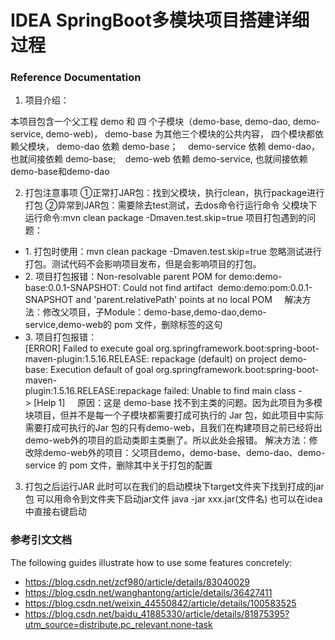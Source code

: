 # IDEA SpringBoot多模块项目搭建详细过程

### Reference Documentation
1. 项目介绍： 

本项目包含一个父工程 demo 和 四 个子模块（demo-base, demo-dao, demo-service, demo-web)， 
demo-base 为其他三个模块的公共内容， 四个模块都依赖父模块， 
demo-dao 依赖 demo-base；   
demo-service 依赖 demo-dao，也就间接依赖 demo-base;   
demo-web 依赖 demo-service, 也就间接依赖 demo-base和demo-dao

2. 打包注意事项
①正常打JAR包：找到父模块，执行clean，执行package进行打包
②异常到JAR包：需要除去test测试，去dos命令行运行命令
父模块下运行命令:mvn clean package -Dmaven.test.skip=true
项目打包遇到的问题：
* 1. 打包时使用：mvn clean package -Dmaven.test.skip=true 忽略测试进行打包。测试代码不会影响项目发布，但是会影响项目的打包。
* 2. 项目打包报错：Non-resolvable parent POM for demo:demo-base:0.0.1-SNAPSHOT: Could not find artifact 
      demo:demo:pom:0.0.1-SNAPSHOT and 'parent.relativePath' points at no local POM
    解决方法：修改父项目，子Module：demo-base,demo-dao,demo-service,demo-web的 pom 文件，删除<parent></parent>标签的这句 <relativePath/> <!-- lookup parent from repository -->
* 3. 项目打包报错：[ERROR] Failed to execute goal org.springframework.boot:spring-boot-maven-plugin:1.5.16.RELEASE:
      repackage (default) on project demo-base: Execution default of goal org.springframework.boot:spring-boot-maven-plugin:1.5.16.RELEASE:repackage failed: Unable to find main class -> [Help 1]
    原因：这是 demo-base 找不到主类的问题。因为此项目为多模块项目，但并不是每一个子模块都需要打成可执行的 Jar 包，如此项目中实际需要打成可执行的Jar 包的只有demo-web，且我们在构建项目之前已经将出demo-web外的项目的启动类即主类删了。所以此处会报错。
      解决方法：修改除demo-web外的项目：父项目demo，demo-base、demo-dao、demo-service 的 pom 文件，删除其中关于打包的配置
3. 打包之后运行JAR
 此时可以在我们的启动模块下target文件夹下找到打成的jar包
 可以用命令到文件夹下启动jar文件
 java -jar xxx.jar(文件名)
 也可以在idea中直接右键启动   
### 参考引文文档
The following guides illustrate how to use some features concretely:

* https://blog.csdn.net/zcf980/article/details/83040029
* https://blog.csdn.net/wanghantong/article/details/36427411
* https://blog.csdn.net/weixin_44550842/article/details/100583525
* https://blog.csdn.net/baidu_41885330/article/details/81875395?utm_source=distribute.pc_relevant.none-task
